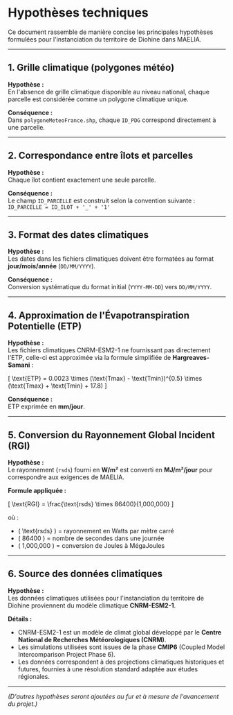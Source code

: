 # Hypothèses techniques

Ce document rassemble de manière concise les principales hypothèses formulées pour l'instanciation du territoire de Diohine dans MAELIA.

---

## 1. Grille climatique (polygones météo)

**Hypothèse :**  
En l'absence de grille climatique disponible au niveau national, chaque parcelle est considérée comme un polygone climatique unique.

**Conséquence :**  
Dans `polygoneMeteoFrance.shp`, chaque `ID_PDG` correspond directement à une parcelle.

---

## 2. Correspondance entre îlots et parcelles

**Hypothèse :**  
Chaque îlot contient exactement une seule parcelle.

**Conséquence :**  
Le champ `ID_PARCELLE` est construit selon la convention suivante :  
`ID_PARCELLE = ID_ILOT + '_' + '1'`

---

## 3. Format des dates climatiques

**Hypothèse :**  
Les dates dans les fichiers climatiques doivent être formatées au format **jour/mois/année** (`DD/MM/YYYY`).

**Conséquence :**  
Conversion systématique du format initial (`YYYY-MM-DD`) vers `DD/MM/YYYY`.

---

## 4. Approximation de l'Évapotranspiration Potentielle (ETP)

**Hypothèse :**  
Les fichiers climatiques CNRM-ESM2-1 ne fournissant pas directement l'ETP, celle-ci est approximée via la formule simplifiée de **Hargreaves-Samani** :

\[
\text{ETP} = 0.0023 \times (\text{Tmax} - \text{Tmin})^{0.5} \times (\text{Tmax} + \text{Tmin} + 17.8)
\]

**Conséquence :**  
ETP exprimée en **mm/jour**.

---

## 5. Conversion du Rayonnement Global Incident (RGI)

**Hypothèse :**  
Le rayonnement (`rsds`) fourni en **W/m²** est converti en **MJ/m²/jour** pour correspondre aux exigences de MAELIA.

**Formule appliquée :**

\[
\text{RGI} = \frac{\text{rsds} \times 86400}{1,000,000}
\]

où :
- \( \text{rsds} \) = rayonnement en Watts par mètre carré
- \( 86400 \) = nombre de secondes dans une journée
- \( 1,000,000 \) = conversion de Joules à MégaJoules

---

## 6. Source des données climatiques

**Hypothèse :**  
Les données climatiques utilisées pour l'instanciation du territoire de Diohine proviennent du modèle climatique **CNRM-ESM2-1**.

**Détails :**
- CNRM-ESM2-1 est un modèle de climat global développé par le **Centre National de Recherches Météorologiques (CNRM)**.
- Les simulations utilisées sont issues de la phase **CMIP6** (Coupled Model Intercomparison Project Phase 6).
- Les données correspondent à des projections climatiques historiques et futures, fournies à une résolution standard adaptée aux études régionales.

-----

*(D'autres hypothèses seront ajoutées au fur et à mesure de l'avancement du projet.)*
